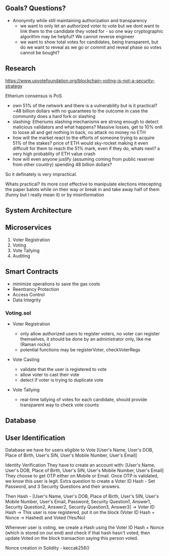 ## Goals? Questions?

- Anonymity while still maintaining authorization and transparency
  - we want to only let an authorized voter to vote but we dont want to link them to the candidate they voted for - so one way cryptographic algorithm may be helpful? We cannot reverse engineer
  - we want to show total votes for candidates, being transparent, but do we want to reveal as we go or commit and reveal phase so votes cannot be bought?

## Research

https://www.usvotefoundation.org/blockchain-voting-is-not-a-security-strategy

Etherium consensus is PoS

- own 51% of the network and there is a vulnerability but is it practical? ~48 billion dollars with no guarantees to the outcome in case the community does a hard fork or slashing
- slashing: Etheriums slashing mechanisms are strong enough to detect malicious validators and what happens? Massive losses, get to 10% onlt to loose all and get nothing in back, no attack no money no ETH
- how will the market react to the efforts of someone trying to acquire 51% of the stakes? price of ETH would sky-rocket making it even difficult for them to reach the 51% mark, even if they do, whats next? a very high probablity of ETH value crash
- how will even anyone justify (assuming coming from public reserver from other country) spending 48 billion dollars?

So it definately is very impractical.

Whats practical? its more cost effective to manipulate elections intecepting the paper balots while on their way or break in and take away half of them (funny but I really mean it) or by misinformation

## System Architecture

## Microservices

1. Voter Registration
2. Voting
3. Vote Tallying
4. Auditing

## Smart Contracts

- minimize operations to save the gas costs
- Reentrancy Protection
- Access Control
- Data Integrity

### Voting.sol

- Voter Registration
  - only allow authorized users to register voters, no voter can register themselves, it should be done by an administrator only, like me (Raman rocks)
  - potential functions may be registerVoter, checkVoterRegs
- Vote Casting

  - validate that the user is registered to vote
  - allow voter to cast their vote
  - detect if voter is trying to duplicate vote

- Vote Tallying
  - real-time tallying of votes for each candidate, should provide transparent way to check vote counts

## Database

## User Identification

Database we have for users eligible to Vote
[User's Name, User's DOB, Place of Birth, User's SIN, User's Mobile Number, User's Email]

Identity Verification
They have to create an account with:
[User's Name, User's DOB, Place of Birth, User's SIN, User's Mobile Number, User's Email]
They choose to get OTP either on Mobile or Email. Once OTP is validated, we know this user is legit.
Extra question to create a Voter ID Hash -
Set Password, and 3 Security Questions and their answers.

Then Hash - [User's Name, User's DOB, Place of Birth, User's SIN, User's Mobile Number, User's Email, Password, Security Question1, Answer1, Security Question2, Answer2, Security Question3, Answer3] -> Voter ID Hash -> This user is now registered, put it on the block (Voter ID Hash + Nonce -> Hashed) and Voted (Yes/No)

Whenever user is voting, we create a Hash using the Voter ID Hash + Nonce (which is stored on our end) and check if that hash hasn't voted, then update Voted on the block transaction saying this person voted.

Nonce creation in Solidity - keccak256()
